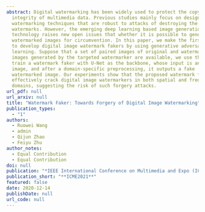 ```yaml
---
abstract: Digital watermarking has been widely used to protect the copyright and
  integrity of multimedia data. Previous studies mainly focus on designing
  watermarking techniques that are robust to attacks of destroying the embedded
  watermarks. However, the emerging deep learning based image generation
  technology raises new open issues that whether it is possible to generate fake
  watermarked images for circumvention. In this paper, we make the first attempt
  to develop digital image watermark fakers by using generative adversarial
  learning. Suppose that a set of paired images of original and watermarked
  images generated by the targeted watermarker are available, we use them to
  train a watermark faker with U-Net as the backbone, whose input is an original
  image, and after a domain-specific preprocessing, it outputs a fake
  watermarked image. Our experiments show that the proposed watermark faker can
  effectively crack digital image watermarkers in both spatial and frequency
  domains, suggesting the risk of such forgery attacks.
url_pdf: null
url_arxiv: null
title: "Watermark Faker: Towards Forgery of Digital Image Watermarking"
publication_types:
  - "1"
authors:
  - Ruowei Wang
  - admin
  - Qijun Zhao
  - Feiyu Zhu
author_notes:
  - Equal Contribution
  - Equal Contribution
doi: null
publication: "*IEEE International Conference on Multimedia and Expo (ICME) 2021*"
publication_short: "**ICME2021**"
featured: false
date: 2020-12-14
publishDate: null
url_code: null
---
```

